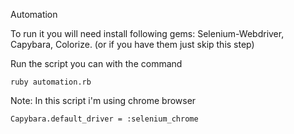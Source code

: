 Automation

To run it you will need install following gems: Selenium-Webdriver, Capybara, Colorize. (or if you have them just skip this step)

Run the script you can with the command 

    ruby automation.rb

Note: In this script i'm using chrome browser

    Capybara.default_driver = :selenium_chrome
